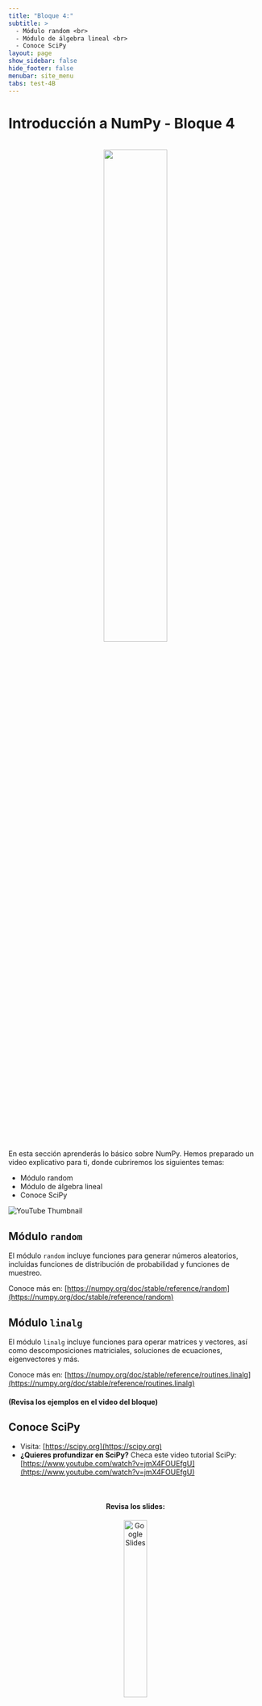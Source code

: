 ```yaml
---
title: "Bloque 4:"
subtitle: >
  - Módulo random <br>
  - Módulo de álgebra lineal <br>
  - Conoce SciPy
layout: page
show_sidebar: false
hide_footer: false
menubar: site_menu
tabs: test-4B
---
```


<style>
  .outer {
      width: 100%;
      max-width: 2000px;
      margin: 0 auto;
  }
  .video-wrapper {
      height: 0;
      margin: auto;
      z-index: 1;
      position: relative;
      padding-top: 25px;
      padding-bottom: 56.25%;
      display: block;
      overflow: hidden;
    
    iframe {
      display: block;
      top: 0;
      left: 0;
      width: 100%;
      height: 100%;
      z-index: 5;
      position: absolute;
    }
  }
</style>


# Introducción a NumPy - Bloque 4

<br>
<center>
  <img width="50%" src="https://upload.wikimedia.org/wikipedia/commons/thumb/3/31/NumPy_logo_2020.svg/2560px-NumPy_logo_2020.svg.png">
</center>
<br>

En esta sección aprenderás lo básico sobre NumPy. Hemos preparado un video explicativo para ti, donde cubriremos los siguientes temas:

- Módulo random
- Módulo de álgebra lineal
- Conoce SciPy

![YouTube Thumbnail](https://vidooly.com/blog/wp-content/uploads/2015/01/How-to-optimise-your-YouTube-Thumbnails.png)

## Módulo `random`

El módulo `random` incluye funciones para generar números aleatorios, incluidas funciones de distribución de probabilidad y funciones de muestreo.

Conoce más en: [https://numpy.org/doc/stable/reference/random](https://numpy.org/doc/stable/reference/random)

## Módulo `linalg`

El módulo `linalg` incluye funciones para operar matrices y vectores, así como descomposiciones matriciales, soluciones de ecuaciones, eigenvectores y más.

Conoce más en: 
[https://numpy.org/doc/stable/reference/routines.linalg](https://numpy.org/doc/stable/reference/routines.linalg)

#### (Revisa los ejemplos en el video del bloque)

## Conoce SciPy


- Visita: 
[https://scipy.org](https://scipy.org)
- **¿Quieres profundizar en SciPy?** Checa este video tutorial SciPy: [https://www.youtube.com/watch?v=jmX4FOUEfgU](https://www.youtube.com/watch?v=jmX4FOUEfgU)


<center>
  <br>
  <h4>Revisa los slides:</h4>
  <a href="https://docs.google.com/presentation/d/e/2PACX-1vRNEcx6cuvGba9VPZ_cYpSyMUeKMRd9-fPRtkqInpsiHO_t84OKdnHPeZp6eSVDxzdKYj2FvLWum9F1/pub?start=false&loop=false&delayms=3000" target="_blank">
    <img width="30%" src="https://img.shields.io/static/v1?label=Slides&message=Google%20Slides&color=tomato" alt="Google Slides"/>
  </a>
  <br><br>
  <h4>Ejecuta el código:</h4>
  <a href="https://colab.research.google.com/github/futurelabmx/cdecmx/blob/main/B%20-%20Intro%20a%20NumPy.ipynb" target="_blank">
    <img width="30%" src="https://colab.research.google.com/assets/colab-badge.svg" alt="Open In Colab"/>
  </a>
</center>

<!-- Buttons -->
<br>
<div class="buttons has-addons is-centered">
  <a class="button is-outlined" href="{{ site.baseurl }}/bloque-3B/">◀︎ Anterior</a>
  <a class="button is-warning" href="{{ site.baseurl }}/test-4B/">📝 Realizar prueba del módulo</a>
  <a class="button is-outlined" href="{{ site.baseurl }}/bloque-1C/">Siguiente ▶︎</a>
</div>
